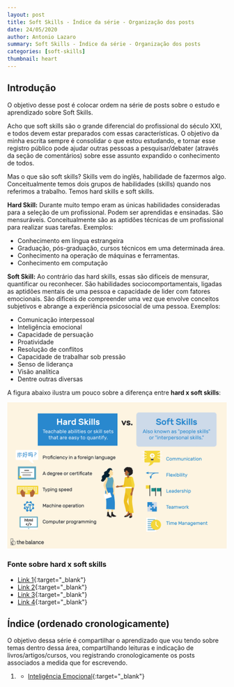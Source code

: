 ```yaml
---
layout: post
title: Soft Skills - Índice da série - Organização dos posts
date: 24/05/2020
author: Antonio Lazaro
summary: Soft Skills - Índice da série - Organização dos posts
categories: [soft-skills]
thumbnail: heart
---
```


## Introdução

O objetivo desse post é colocar ordem na série de posts sobre o estudo e aprendizado sobre Soft Skills.

Acho que soft skills são o grande diferencial do profissional do século XXI, e todos devem estar preparados com essas características. O objetivo da minha escrita sempre é consolidar o que estou estudando, e tornar esse registro público pode ajudar outras pessoas a pesquisar/debater (através da seção de comentários) sobre esse assunto expandido o conhecimento de todos.

Mas o que são soft skills? Skills vem do inglês, habilidade de fazermos algo. Conceitualmente temos dois grupos de habilidades (skills) quando nos referimos a trabalho. Temos hard skills e soft skills.

**Hard Skill:** Durante muito tempo eram as únicas habilidades consideradas para a seleção de um profissional. Podem ser aprendidas e ensinadas. São mensuráveis. Conceitualmente são as aptidões técnicas de um profissional para realizar suas tarefas. Exemplos:

<ul>
  <li>Conhecimento em língua estrangeira</li>
  <li>Graduação, pós-graduação, cursos técnicos em uma determinada área.</li>
  <li>Conhecimento na operação de máquinas e ferramentas.</li>
  <li>Conhecimento em computação</li>
</ul>

**Soft Skill:** Ao contrário das hard skills, essas são dificeis de mensurar, quantificar ou reconhecer. São habilidades sociocomportamentais, ligadas as aptidões mentais de uma pessoa e capacidade de lider com fatores emocionais. São dificeis de compreender uma vez que envolve conceitos subjetivos e abrange a experiência psicosocial de uma pessoa. Exemplos:

<ul>
  <li>Comunicação interpessoal</li>
  <li>Inteligência emocional</li>
  <li>Capacidade de persuação</li>
  <li>Proatividade</li>
  <li>Resolução de conflitos</li>
  <li>Capacidade de trabalhar sob pressão</li>
  <li>Senso de liderança</li>
  <li>Visão analítica</li>
  <li>Dentre outras diversas</li>
</ul>

A figura abaixo ilustra um pouco sobre a diferença entre **hard x soft skills**:

![](/static/img/soft-skills/hard-skills-vs-soft-skills.png)

### Fonte sobre hard x soft skills

- [Link 1](https://www.gupy.io/blog/hard-skills-e-soft-skills){:target="\_blank"}
- [Link 2](https://blog.fortestecnologia.com.br/hard-skill-e-soft-skill-saiba-como-desenvolver/){:target="\_blank"}
- [Link 3](https://blog.solides.com.br/qual-a-diferenca-entre-soft-e-hard-skills/){:target="\_blank"}
- [Link 4](https://www.diferenca.com/soft-skills-hard-skills/){:target="\_blank"}

## Índice (ordenado cronologicamente)

O objetivo dessa série é compartilhar o aprendizado que vou tendo sobre temas dentro dessa área, compartilhando leituras e indicação de livros/artigos/cursos, vou registrando cronologicamente os posts associados a medida que for escrevendo.

1. - [Inteligência Emocional](/soft-skills/2020/05/31/soft-skill-inteligencia-emocional.html){:target="\_blank"}
